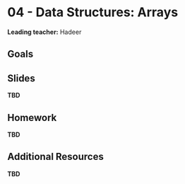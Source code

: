 # 04 - Data Structures: Arrays

**Leading teacher:** Hadeer

## Goals

## Slides

**TBD**

## Homework

**TBD**

## Additional Resources

**TBD**